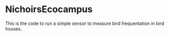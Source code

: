 NichoirsEcocampus
=================

This is the code to run a simple sensor to measure bird frequentation in bird houses.
